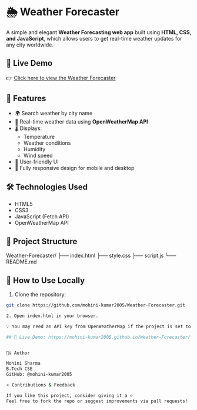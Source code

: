 # 🌦️ Weather Forecaster

A simple and elegant **Weather Forecasting web app** built using **HTML, CSS, and JavaScript**, which allows users to get real-time weather updates for any city worldwide.

## 🔗 Live Demo

👉 [Click here to view the Weather Forecaster](https://mohini-kumar2005.github.io/Weather-Forecaster/)

## 📌 Features

- 🌍 Search weather by city name
- 📡 Real-time weather data using **OpenWeatherMap API**
- 🌡️ Displays:
  - Temperature
  - Weather conditions
  - Humidity
  - Wind speed
- 🎨 User-friendly UI
- 📱 Fully responsive design for mobile and desktop

## 🛠️ Technologies Used

- HTML5
- CSS3
- JavaScript (Fetch API)
- OpenWeatherMap API

## 📁 Project Structure

Weather-Forecaster/
├── index.html
├── style.css
├── script.js
└── README.md


## 🚀 How to Use Locally

1. Clone the repository:
```bash
git clone https://github.com/mohini-kumar2005/Weather-Forecaster.git

2. Open index.html in your browser.

💡 You may need an API key from OpenWeatherMap if the project is set to fetch live data dynamically.

## 🔗 Live Demo: https://mohini-kumar2005.github.io/Weather-Forecaster/


🙋‍♀️ Author

Mohini Sharma
B.Tech CSE
GitHub: @mohini-kumar2005

⭐ Contributions & Feedback

If you like this project, consider giving it a ⭐
Feel free to fork the repo or suggest improvements via pull requests!
